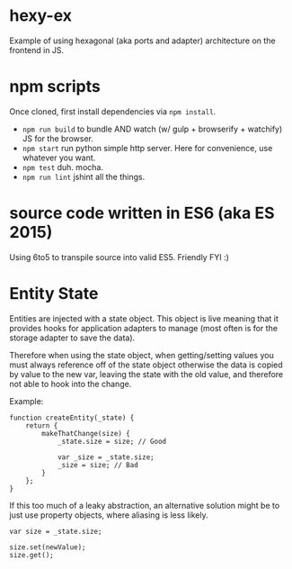 hexy-ex
=======

Example of using hexagonal (aka ports and adapter) architecture on the frontend in JS.

npm scripts
===========
Once cloned, first install dependencies via `npm install`.

 - `npm run build` to bundle AND watch (w/ gulp + browserify + watchify) JS for the browser.
 - `npm start` run python simple http server. Here for convenience, use whatever you want.
 - `npm test` duh. mocha.
 - `npm run lint` jshint all the things.

source code written in ES6 (aka ES 2015)
========================================
Using 6to5 to transpile source into valid ES5. 
Friendly FYI :)

Entity State
============
Entities are injected with a state object.
This object is live meaning that it provides hooks for application adapters
to manage (most often is for the storage adapter to save the data).

Therefore when using the state object, when getting/setting values you must always
reference off of the state object otherwise the data is copied by value to the new var, 
leaving the state with the old value, and therefore not able to hook into the change.


Example:
```
function createEntity(_state) {
    return {
        makeThatChange(size) {
            _state.size = size; // Good

            var _size = _state.size;
            _size = size; // Bad
        }
    };
}
```

If this too much of a leaky abstraction, an alternative solution might be to just
use property objects, where aliasing is less likely.

```
var size = _state.size;

size.set(newValue);
size.get();
```
